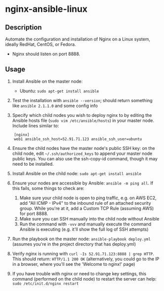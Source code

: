 # nginx-ansible-linux

## Description

Automate the configuration and installation of Nginx on a Linux system, ideally RedHat, CentOS, or Fedora.

* Nginx should listen on port 8888.

## Usage

1. Install Ansible on the master node:
    * Ubuntu: `sudo apt-get install ansible`

2. Test the installation with `ansible --version`; should return something like `ansible 2.1.1.0` and some config info

3. Specify which child nodes you wish to deploy nginx to by editing the Ansible hosts file (`sudo vim /etc/ansible/hosts`) in your master node. Include lines similar to:

```
    [nginx]
    web1 ansible_ssh_host=52.91.71.123 ansible_ssh_user=ubuntu
```
    
4. Ensure the child nodes have the master node's public SSH key: on the child node, edit `~/.ssh/authorized_keys` to append your master node public keys. You can also use the ssh-copy-id command, though it may need to be installed.

5. Install Ansible on the child node: `sudo apt-get install ansible`

6. Ensure your nodes are accessible by Ansible: `ansible -m ping all`. If this fails, some things to check are:
    1. Make sure your child node is open to ping traffic, e.g. on AWS EC2, add "All ICMP - IPv4" to the inbound rule of an attached security group. While you're at it, add a Custom TCP Rule (assuming AWS) for port 8888.
    2. Make sure you can SSH manually into the child node without Ansible 
    3. Run the command with `-vvv` and manually execute the command Ansible is executing (e.g. it'll show the full log of SSH attempts)

7. Run the playbook on the master node: `ansible-playbook deploy.yml` (assumes you're in the project directory that has deploy.yml)

8. Verify nginx is running with `curl -Is 52.91.71.123:8888 | grep HTTP`. This should return: `HTTP/1.1 200 OK` (alternatively, you could go to the IP in a browser, where you'll see the 'Welcome to nginx!' page)

9. If you have trouble with nginx or need to change key settings, this command (performed on the child node) to restart the server can help: `sudo /etc/init.d/nginx restart`
